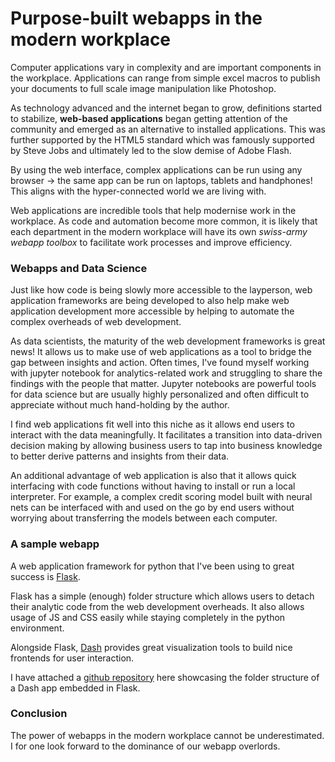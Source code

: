 # Purpose-built webapps in the modern workplace

Computer applications vary in complexity and are important components in the workplace. Applications can range from simple excel macros to publish your documents to full scale image manipulation like Photoshop.

As technology advanced and the internet began to grow, definitions started to stabilize, **web-based applications** began getting attention of the community and emerged as an alternative to installed applications. This was further supported by the HTML5 standard which was famously supported by Steve Jobs and ultimately led to the slow demise of Adobe Flash.

By using the web interface, complex applications can be run using any browser -> the same app can be run on laptops, tablets and handphones! This aligns with the hyper-connected world we are living with.

Web applications are incredible tools that help modernise work in the workplace. As code and automation become more common, it is likely that each department in the modern workplace will have its own *swiss-army webapp toolbox* to facilitate work processes and improve efficiency.

### Webapps and Data Science

Just like how code is being slowly more accessible to the layperson, web application frameworks are being developed to also help make web application development more accessible by helping to automate the complex overheads of web development.

As data scientists, the maturity of the web development frameworks is great news! It allows us to make use of web applications as a tool to bridge the gap between insights and action. Often times, I've found myself working with jupyter notebook for analytics-related work and struggling to share the findings with the people that matter. Jupyter notebooks are powerful tools for data science but are usually highly personalized and often difficult to appreciate without much hand-holding by the author.

I find web applications fit well into this niche as it allows end users to interact with the data meaningfully. It facilitates a transition into data-driven decision making by allowing business users to tap into business knowledge to better derive patterns and insights from their data.

An additional advantage of web application is also that it allows quick interfacing with code functions without having to install or run a local interpreter. For example, a complex credit scoring model built with neural nets can be interfaced with and used on the go by end users without worrying about transferring the models between each computer.

### A sample webapp

A web application framework for python that I've been using to great success is [Flask](https://flask.palletsprojects.com/en/1.1.x/#).

Flask has a simple (enough) folder structure which allows users to detach their analytic code from the web development overheads. It also allows usage of JS and CSS easily while staying completely in the python environment.

Alongside Flask, [Dash](https://plotly.com/dash/) provides great visualization tools to build nice frontends for user interaction.

I have attached a [github repository](https://github.com/nelsonljs/flaskapp_learning) here showcasing the folder structure of a Dash app embedded in Flask.



### Conclusion

The power of webapps in the modern workplace cannot be underestimated. I for one look forward to the dominance of our webapp overlords.
